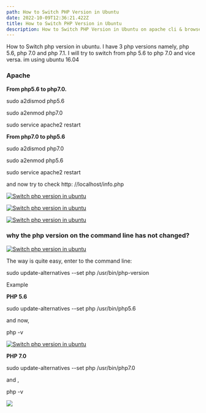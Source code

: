 ```yaml
---
path: How to Switch PHP Version in Ubuntu
date: 2022-10-09T12:36:21.422Z
title: How to Switch PHP Version in Ubuntu
description: How to Switch PHP Version in Ubuntu on apache cli & browser
---
```

<!--StartFragment-->

How to Switch php version in ubuntu. I have 3 php versions namely, php 5.6, php 7.0 and php 7.1. I will try to switch from php 5.6 to php 7.0 and vice versa. im using ubuntu 16.04



### Apache

**From php5.6 to php7.0.**



sudo a2dismod php5.6

sudo a2enmod php7.0

sudo service apache2 restart







**From php7.0 to php5.6**



sudo a2dismod php7.0

sudo a2enmod php5.6

sudo service apache2 restart





and now try to check http: //localhost/info.php

[![Switch php version in ubuntu](https://2.bp.blogspot.com/-PTxby3uZS2Q/WauOzSV3DcI/AAAAAAAAANg/h4BDYHF8PWovlXl43LJNiohTif78pHKjQCLcBGAs/s320/Screenshot%2Bfrom%2B2017-09-03%2B12-08-30.png "Switch php version in ubuntu")](https://2.bp.blogspot.com/-PTxby3uZS2Q/WauOzSV3DcI/AAAAAAAAANg/h4BDYHF8PWovlXl43LJNiohTif78pHKjQCLcBGAs/s1600/Screenshot%2Bfrom%2B2017-09-03%2B12-08-30.png)



[![Switch php version in ubuntu](https://2.bp.blogspot.com/-0HvChVabwO4/WauOd51cOYI/AAAAAAAAANY/bEe8GA7pj38-HGBKMcGxRgs5afFe--qLwCEwYBhgL/s320/image.jpg "Switch php version in ubuntu")](https://2.bp.blogspot.com/-0HvChVabwO4/WauOd51cOYI/AAAAAAAAANY/bEe8GA7pj38-HGBKMcGxRgs5afFe--qLwCEwYBhgL/s1600/image.jpg)



[![Switch php version in ubuntu](https://3.bp.blogspot.com/-On3W-sQkgxQ/WauOmUB4dsI/AAAAAAAAANc/jXrWrfXiNAgR4vvdM9_0nJI2DdkYS2DVACEwYBhgL/s320/image%2B%25281%2529.jpg "Switch php version in ubuntu")](https://3.bp.blogspot.com/-On3W-sQkgxQ/WauOmUB4dsI/AAAAAAAAANc/jXrWrfXiNAgR4vvdM9_0nJI2DdkYS2DVACEwYBhgL/s1600/image%2B%25281%2529.jpg)





### why the php version on the command line has not changed?

[![Switch php version in ubuntu](https://1.bp.blogspot.com/-L5sKW8kswA4/WauPyPYpjFI/AAAAAAAAANo/B3cwOG7LSnEypndcwdoU33Hie0QmOp5tgCLcBGAs/s320/Screenshot%2Bfrom%2B2017-09-03%2B12-14-31.png "Switch php version in ubuntu")](https://1.bp.blogspot.com/-L5sKW8kswA4/WauPyPYpjFI/AAAAAAAAANo/B3cwOG7LSnEypndcwdoU33Hie0QmOp5tgCLcBGAs/s1600/Screenshot%2Bfrom%2B2017-09-03%2B12-14-31.png)



The way is quite easy, enter to the command line:



sudo update-alternatives --set php /usr/bin/php-version





Example



**PHP 5.6**



sudo update-alternatives --set php /usr/bin/php5.6

and now,

php -v

[![Switch php version in ubuntu](https://1.bp.blogspot.com/-7fSMWWnVyLk/WauQQOl2oWI/AAAAAAAAANs/F5LZmVdfK8MeD_skasriXlFVLonK97hLACLcBGAs/s320/Screenshot%2Bfrom%2B2017-09-03%2B12-14-31.png "Switch php version in ubuntu")](https://1.bp.blogspot.com/-7fSMWWnVyLk/WauQQOl2oWI/AAAAAAAAANs/F5LZmVdfK8MeD_skasriXlFVLonK97hLACLcBGAs/s1600/Screenshot%2Bfrom%2B2017-09-03%2B12-14-31.png)



**PHP 7.0**



sudo update-alternatives --set php /usr/bin/php7.0

and ,

php -v

[![](https://4.bp.blogspot.com/-opTQsBu934A/WauQmniWPXI/AAAAAAAAAN0/cy1q3GTaS6ECNF2LcNhg_dAyOk9_rN7RQCLcBGAs/s320/Screenshot%2Bfrom%2B2017-09-03%2B12-18-04.png)](https://4.bp.blogspot.com/-opTQsBu934A/WauQmniWPXI/AAAAAAAAAN0/cy1q3GTaS6ECNF2LcNhg_dAyOk9_rN7RQCLcBGAs/s1600/Screenshot%2Bfrom%2B2017-09-03%2B12-18-04.png)



<!--EndFragment-->
